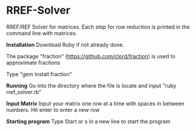 # RREF-Solver
RREF/REF Solver for matrices. Each step for row reduction is printed in the command line with matrices.

**Installation**
Download Ruby if not already done.

The package "fraction" (https://github.com/clord/fraction) is used to approximate fractions

Type "gem install fraction"

**Running**
Go into the directory where the file is locate and input "ruby rref_solver.rb"

**Input Matrix**
Input your matrix one row at a time with spaces in between numbers.
Hit enter to enter a new row

**Starting program**
Type Start or s in a new line to start the program
